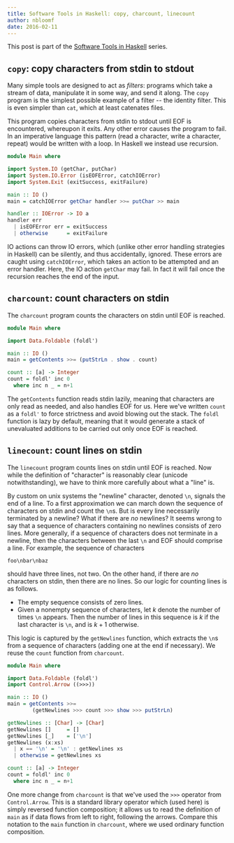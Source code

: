 ```yaml
---
title: Software Tools in Haskell: copy, charcount, linecount
author: nbloomf
date: 2016-02-11
---
```


This post is part of the [Software Tools in Haskell](/posts/2016-02-10-software-tools-in-haskell.html) series.


<a name="copy" />

## ``copy``: copy characters from stdin to stdout

Many simple tools are designed to act as *filters*: programs which take a stream of data, manipulate it in some way, and send it along. The ``copy`` program is the simplest possible example of a filter -- the identity filter. This is even simpler than ``cat``, which at least catenates files.

This program copies characters from stdin to stdout until EOF is encountered, whereupon it exits. Any other error causes the program to fail. In an imperative language this pattern (read a character, write a character, repeat) would be written with a loop. In Haskell we instead use recursion.


```haskell
module Main where

import System.IO (getChar, putChar)
import System.IO.Error (isEOFError, catchIOError)
import System.Exit (exitSuccess, exitFailure)

main :: IO ()
main = catchIOError getChar handler >>= putChar >> main

handler :: IOError -> IO a
handler err
  | isEOFError err = exitSuccess
  | otherwise      = exitFailure
```


IO actions can throw IO errors, which (unlike other error handling strategies in Haskell) can be silently, and thus accidentally, ignored. These errors are caught
using ``catchIOError``, which takes an action to be attempted and an error handler. Here, the IO action ``getChar`` may fail. In fact it will fail once the recursion reaches the end of the input.


<a name="charcount" />

## ``charcount``: count characters on stdin

The ``charcount`` program counts the characters on stdin until EOF is reached. 

```haskell
module Main where

import Data.Foldable (foldl')

main :: IO ()
main = getContents >>= (putStrLn . show . count)

count :: [a] -> Integer
count = foldl' inc 0
  where inc n _ = n+1
```

The ``getContents`` function reads stdin lazily, meaning that characters are only read as needed, and also handles EOF for us. Here we've written ``count`` as a ``foldl'`` to force strictness and avoid blowing out the stack. The ``foldl`` function is lazy by default, meaning that it would generate a stack of unevaluated additions to be carried out only once EOF is reached.



<a name="linecount" />

## ``linecount``: count lines on stdin

The ``linecount`` program counts lines on stdin until EOF is reached. Now while the definition of "character" is reasonably clear (unicode notwithstanding), we have to think more carefully about what a "line" is.

By custom on unix systems the "newline" character, denoted ``\n``, signals the end of a line. To a first approximation we can march down the sequence of characters on stdin and count the ``\n``s. But is every line necessarily terminated by a newline? What if there are *no* newlines? It seems wrong to say that a sequence of characters containing no newlines consists of zero lines. More generally, if a sequence of characters does not terminate in a newline, then the characters between the last ``\n`` and EOF should comprise a line. For example, the sequence of characters

    foo\nbar\nbaz

should have three lines, not two. On the other hand, if there are *no* characters on stdin, then there are no lines. So our logic for counting lines is as follows.

* The empty sequence consists of zero lines.
* Given a nonempty sequence of characters, let $k$ denote the number of times ``\n`` appears. Then the number of lines in this sequence is $k$ if the last character is ``\n``, and is $k+1$ otherwise.

This logic is captured by the ``getNewlines`` function, which extracts the ``\n``s from a sequence of characters (adding one at the end if necessary). We reuse the ``count`` function from ``charcount``.

```haskell
module Main where

import Data.Foldable (foldl')
import Control.Arrow ((>>>))

main :: IO ()
main = getContents >>=
        (getNewlines >>> count >>> show >>> putStrLn)

getNewlines :: [Char] -> [Char]
getNewlines []     = []
getNewlines [_]    = ['\n']
getNewlines (x:xs)
  | x == '\n' = '\n' : getNewlines xs
  | otherwise = getNewlines xs

count :: [a] -> Integer
count = foldl' inc 0
  where inc n _ = n+1
```

One more change from ``charcount`` is that we've used the ``>>>`` operator from ``Control.Arrow``. This is a standard library operator which (used here) is simply reversed function composition; it allows us to read the definition of ``main`` as if data flows from left to right, following the arrows. Compare this notation to the ``main`` function in ``charcount``, where we used ordinary function composition.
